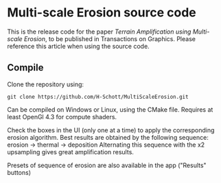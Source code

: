 # Multi-scale Erosion source code

This is the release code for the paper *Terrain Amplification using Multi-scale Erosion*, to be published in Transactions on Graphics. Please reference this article when using the source code.


## Compile

Clone the repository using:
```
git clone https://github.com/H-Schott/MultiScaleErosion.git
```

Can be compiled on Windows or Linux, using the CMake file.
Requires at least OpenGl 4.3 for compute shaders.

Check the boxes in the UI (only one at a time) to apply the corresponding erosion algorithm.
Best results are obtained by the following sequence:
erosion -> thermal -> deposition
Alternating this sequence with the x2 upsampling gives great amplification results.

Presets of sequence of erosion are also available in the app ("Results" buttons)